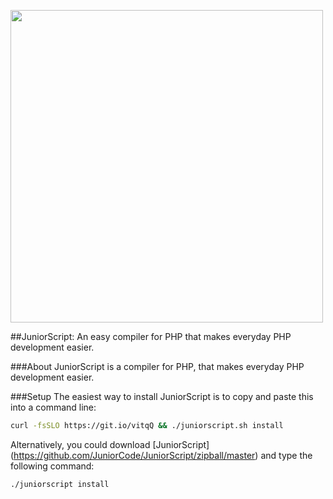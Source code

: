 <img align="center" width="500px" src="http://juniorcode.me/JuniorScript/JuniorScriptLogo.svg"></img>

##JuniorScript: An easy compiler for PHP that makes everyday PHP development easier.

###About
JuniorScript is a compiler for PHP, that makes everyday PHP development easier.


###Setup
The easiest way to install JuniorScript is to copy and paste this into a command line:
```bash
curl -fsSLO https://git.io/vitqQ && ./juniorscript.sh install
```

Alternatively, you could download [JuniorScript] (https://github.com/JuniorCode/JuniorScript/zipball/master) and type the following command:
```bash
./juniorscript install
```
